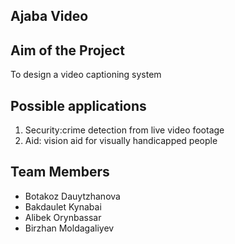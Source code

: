 <h2>Ajaba Video</h2>

<h2>Aim of the Project</h2>
To design a video captioning system

<h2>Possible applications</h2>
<ol>
<li>Security:crime detection from live video footage</li>
<li>Aid: vision aid for visually handicapped people</li>
</ol>

<h2>Team Members</h2>
<ul>
<li>Botakoz Dauytzhanova</li>
<li>Bakdaulet Kynabai</li>
<li>Alibek Orynbassar</li>
<li>Birzhan Moldagaliyev</li>
</ul>
